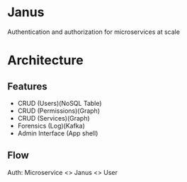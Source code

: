 # Janus
Authentication and authorization for microservices at scale

# Architecture
## Features
- CRUD (Users)(NoSQL Table)
- CRUD (Permissions)(Graph)
- CRUD (Services)(Graph)
- Forensics (Log)(Kafka)
- Admin Interface (App shell)

## Flow
Auth:
Microservice <> Janus <> User
